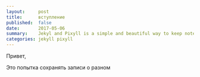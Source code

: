 ```yaml
---
layout:     post
title:      вступление
published:  false
date:       2017-05-06
summary:    Jekyl and Pixyll is a simple and beautiful way to keep notes
categories: jekyll pixyll
---
```


Привет,

Это попытка сохранять записи о разном